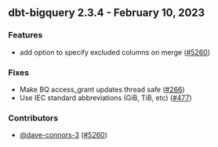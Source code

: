 ## dbt-bigquery 2.3.4 - February 10, 2023

### Features

- add option to specify excluded columns on merge ([#5260](https://github.com/dbt-labs/dbt-bigquery/issues/5260))

### Fixes

- Make BQ access_grant updates thread safe ([#266](https://github.com/dbt-labs/dbt-bigquery/issues/266))
- Use IEC standard abbreviations (GiB, TiB, etc) ([#477](https://github.com/dbt-labs/dbt-bigquery/issues/477))

### Contributors
- [@dave-connors-3](https://github.com/dave-connors-3) ([#5260](https://github.com/dbt-labs/dbt-bigquery/issues/5260))
